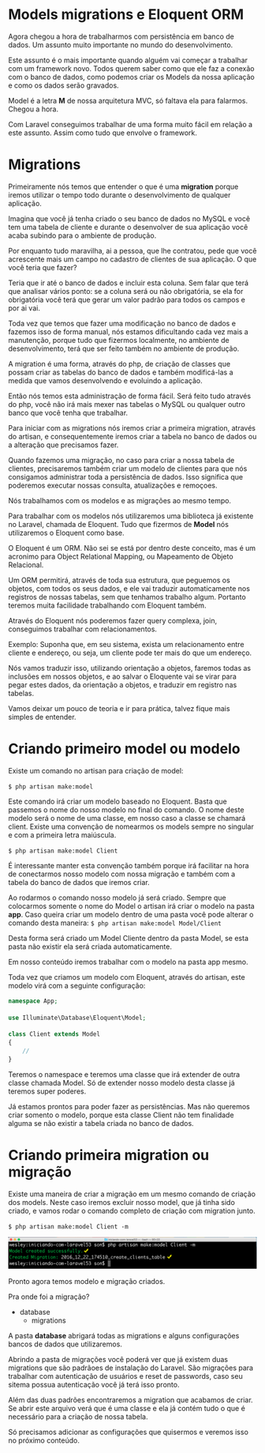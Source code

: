 # Models migrations e Eloquent ORM

Agora chegou a hora de trabalharmos com persistência em banco de dados. Um assunto muito importante no mundo do desenvolvimento.

Este assunto é o mais importante quando alguém vai começar a trabalhar com um framework novo. Todos querem saber como que ele faz a conexão com o banco de dados, como podemos criar os Models da nossa aplicação e como os dados serão gravados.

Model é a letra **M** de nossa arquitetura MVC, só faltava ela para falarmos. Chegou a hora.

Com Laravel conseguimos trabalhar de uma forma muito fácil em relação a este assunto. Assim como tudo que envolve o framework.

# Migrations

Primeiramente nós temos que entender o que é uma **migration** porque iremos utilizar o tempo todo durante o desenvolvimento de qualquer aplicação.

Imagina que você já tenha criado o seu banco de dados no MySQL e você tem uma tabela de cliente e durante o desenvolver de sua aplicação você acaba subindo para o ambiente de produção.

Por enquanto tudo maravilha, ai a pessoa, que lhe contratou, pede que você acrescente mais um campo no cadastro de clientes de sua aplicação. O que você teria que fazer?

Teria que ir até o banco de dados e incluir esta coluna. Sem falar que terá que analisar vários ponto: se a coluna será ou não obrigatória, se ela for obrigatória você terá que gerar um valor padrão para todos os campos e por ai vai.

Toda vez que temos que fazer uma modificação no  banco de dados e fazemos isso de forma manual, nós estamos dificultando cada vez mais a manutenção, porque tudo que fizermos localmente, no ambiente de desenvolvimento, terá que ser feito também no ambiente de produção.

A migration é uma forma, através do php, de criação de classes que possam criar as tabelas do banco de dados e também modificá-las a medida que vamos desenvolvendo e evoluindo a aplicação.

Então nós temos esta administração de forma fácil. Será feito tudo através do php, você não irá mais mexer nas tabelas o MySQL ou qualquer outro banco que você tenha que trabalhar.

Para iniciar com as migrations nós iremos criar a primeira migration, através do artisan, e consequentemente iremos criar a tabela no banco de dados ou a alteração que precisamos fazer.

Quando fazemos uma migração, no caso para criar a nossa tabela de clientes, precisaremos também criar um modelo de clientes para que nós consigamos administrar toda a persistência de dados. Isso significa que poderemos executar nossas consulta, atualizações e remoçoes.

Nós trabalhamos com os modelos e as migrações ao mesmo tempo.

Para trabalhar com os modelos nós utilizaremos uma biblioteca já existente no Laravel, chamada de Eloquent. Tudo que fizermos de **Model** nós utilizaremos o Eloquent como base.

O Eloquent é um ORM. Não sei se está por dentro deste conceito, mas é um acronimo para Object Relational Mapping, ou Mapeamento de Objeto Relacional.

Um ORM permitirá, através de toda sua estrutura, que peguemos os objetos, com todos os seus dados, e ele vai traduzir automaticamente nos registros de nossas tabelas, sem que tenhamos trabalho algum. Portanto teremos muita facilidade trabalhando com Eloquent também.

Através do Eloquent nós poderemos fazer query complexa, join, conseguimos trabalhar com relacionamentos.

Exemplo: Suponha que, em seu sistema, exista um relacionamento entre cliente e endereço, ou seja, um cliente pode ter mais do que um endereço.

Nós vamos traduzir isso, utilizando orientação a objetos, faremos todas as inclusões em nossos objetos, e ao salvar o Eloquente vai se virar para pegar estes dados, da orientação a objetos, e traduzir em registro nas tabelas.

Vamos deixar um pouco de teoria e ir para prática, talvez fique mais simples de entender.

# Criando primeiro model ou modelo

Existe um comando no artisan para criação de model:

`$ php artisan make:model`

Este comando irá criar um modelo baseado no Eloquent. Basta que passemos o nome do nosso modelo no final do comando. O nome deste modelo será o nome de uma classe, em nosso caso a classe se chamará client. Existe uma convenção de nomearmos os models sempre no singular e com a primeira letra maiúscula.

`$ php artisan make:model Client`

É interessante manter esta convenção também porque irá facilitar na hora de conectarmos nosso modelo com nossa migração e também com a tabela do banco de dados que iremos criar.

Ao rodarmos o comando nosso modelo já será criado. Sempre que colocarmos somente o nome do Model o artisan irá criar o modelo na pasta **app**. Caso queira criar um modelo dentro de uma pasta você pode alterar o comando desta maneira:
`$ php artisan make:model Model/Client`

Desta forma será criado um Model Cliente dentro da pasta Model, se esta pasta não existir ela será criada automaticamente.

Em nosso conteúdo iremos trabalhar com o modelo na pasta app mesmo.

Toda vez que criamos um modelo com Eloquent, através do artisan, este modelo virá com a seguinte configuração:

```php
namespace App;

use Illuminate\Database\Eloquent\Model;

class Client extends Model
{
    //
}
```
 Teremos o namespace e teremos uma classe que irá extender de outra classe chamada Model. Só de extender nosso modelo desta classe já teremos super poderes.

Já estamos prontos para poder fazer as persistências. Mas não queremos criar somento o modelo, porque esta classe Client não tem finalidade alguma se não existir a tabela criada no banco de dados.

# Criando primeira migration ou migração

Existe uma maneira de criar a migração em um mesmo comando de criação dos models. Neste caso iremos excluir nosso model, que já tinha sido criado, e vamos rodar o comando completo de criação com migration junto.

`$ php artisan make:model Client -m`

![artisan_make_model_migration](./images/artisan_make_model_migration.png "artisan_make_model_migration")

Pronto agora temos modelo e migração criados.

Pra onde foi a migração?

* database
    * migrations

A pasta **database** abrigará todas as migrations e alguns configurações bancos de dados que utilizaremos.

Abrindo a pasta de migrações você poderá ver que já existem duas migrations que são padrãoes de instalação do Laravel. São migrações para trabalhar com autenticação de usuários e reset de passwords, caso seu sitema possua autenticação você já terá isso pronto.

Além das duas padrões encontraremos a migration que acabamos de criar. Se abrir este arquivo verá que é uma classe e ela já contém tudo o que é necessário para a criação de nossa tabela.

Só precisamos adicionar as configurações que quisermos e veremos isso no próximo conteúdo.